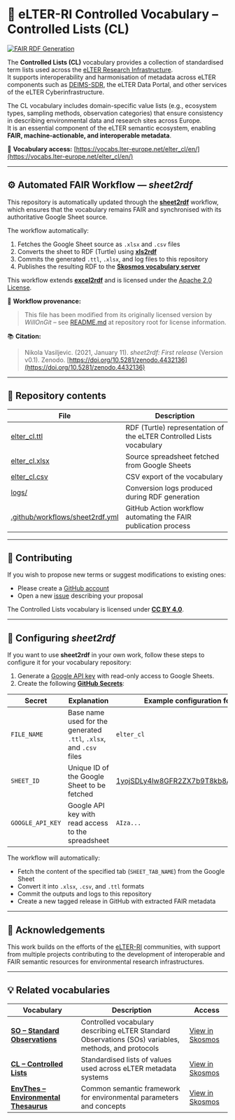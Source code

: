 # 🧩 eLTER-RI Controlled Vocabulary – Controlled Lists (CL)

[![FAIR RDF Generation](https://github.com/LTER-Europe/elter_cl/actions/workflows/sheet2rdf.yml/badge.svg?branch=main)](https://github.com/LTER-Europe/elter_cl/actions/workflows/sheet2rdf.yml)

The **Controlled Lists (CL)** vocabulary provides a collection of standardised term lists used across the [eLTER Research Infrastructure](https://elter-ri.eu/).  
It supports interoperability and harmonisation of metadata across eLTER components such as [DEIMS-SDR](https://deims.org), the eLTER Data Portal, and other services of the eLTER Cyberinfrastructure.  

The CL vocabulary includes domain-specific value lists (e.g., ecosystem types, sampling methods, observation categories) that ensure consistency in describing environmental data and research sites across Europe.  
It is an essential component of the eLTER semantic ecosystem, enabling **FAIR, machine-actionable, and interoperable metadata**.

📘 **Vocabulary access:** [https://vocabs.lter-europe.net/elter_cl/en/](https://vocabs.lter-europe.net/elter_cl/en/)

---

## ⚙️ Automated FAIR Workflow — *sheet2rdf*

This repository is automatically updated through the [**sheet2rdf**](https://github.com/nikokaoja/sheet2rdf) workflow, which ensures that the vocabulary remains FAIR and synchronised with its authoritative Google Sheet source.

The workflow automatically:

1. Fetches the Google Sheet source as `.xlsx` and `.csv` files  
2. Converts the sheet to RDF (Turtle) using [**xls2rdf**](https://github.com/sparna-git/xls2rdf)  
3. Commits the generated `.ttl`, `.xlsx`, and log files to this repository  
4. Publishes the resulting RDF to the [**Skosmos vocabulary server**](https://vocabs.lter-europe.net)

This workflow extends [**excel2rdf**](https://github.com/fair-data-collective/excel2rdf-template) and is licensed under the [Apache 2.0 License](https://github.com/nikokaoja/sheet2rdf/blob/main/License.md).

🧾 **Workflow provenance:**  
> This file has been modified from its originally licensed version by *WillOnGit* – see [README.md](https://github.com/LTER-Europe/CL) at repository root for license information.

📚 **Citation:**  
> Nikola Vasiljevic. (2021, January 11). *sheet2rdf: First release* (Version v0.1). Zenodo. [https://doi.org/10.5281/zenodo.4432136](https://doi.org/10.5281/zenodo.4432136)

---

## 🧠 Repository contents

| File | Description |
|------|--------------|
| [elter_cl.ttl](https://github.com/LTER-Europe/eLTER_CL/blob/main/elter_cl.ttl) | RDF (Turtle) representation of the eLTER Controlled Lists vocabulary |
| [elter_cl.xlsx](https://github.com/LTER-Europe/eLTER_CL/blob/main/elter_cl.xlsx) | Source spreadsheet fetched from Google Sheets |
| [elter_cl.csv](https://github.com/LTER-Europe/eLTER_CL/blob/main/elter_cl.csv) | CSV export of the vocabulary |
| [logs/](https://github.com/LTER-Europe/eLTER_CL/tree/main/logs) | Conversion logs produced during RDF generation |
| [.github/workflows/sheet2rdf.yml](https://github.com/LTER-Europe/eLTER_CL/blob/main/.github/workflows/sheet2rdf.yml) | GitHub Action workflow automating the FAIR publication process |

---

## 💬 Contributing

If you wish to propose new terms or suggest modifications to existing ones:

- Please create a [GitHub account](https://github.com/signup)
- Open a new [issue](https://github.com/LTER-Europe/CL/issues) describing your proposal

The Controlled Lists vocabulary is licensed under [**CC BY 4.0**](https://creativecommons.org/licenses/by/4.0/).

---

## 🧩 Configuring *sheet2rdf*

If you want to use **sheet2rdf** in your own work, follow these steps to configure it for your vocabulary repository:

1. Generate a [Google API key](https://developers.google.com/sheets/api/guides/authorizing#APIKey) with read-only access to Google Sheets.
2. Create the following [**GitHub Secrets**](https://docs.github.com/en/actions/security-guides/encrypted-secrets):

| Secret | Explanation | Example configuration for *eLTER_CL* |
|--------|--------------|--------------------------------------|
| `FILE_NAME` | Base name used for the generated `.ttl`, `.xlsx`, and `.csv` files | `elter_cl` |
| `SHEET_ID` | Unique ID of the Google Sheet to be fetched | [1yojSDLy4Iw8GFR2ZX7b9T8kb8As6XUij5jU8KKvEicg](https://docs.google.com/spreadsheets/d/1yojSDLy4Iw8GFR2ZX7b9T8kb8As6XUij5jU8KKvEicg/edit?gid=678823855#gid=678823855) |
| `GOOGLE_API_KEY` | Google API key with read access to the spreadsheet | `AIza...` |

The workflow will automatically:
- Fetch the content of the specified tab (`SHEET_TAB_NAME`) from the Google Sheet  
- Convert it into `.xlsx`, `.csv`, and `.ttl` formats  
- Commit the outputs and logs to this repository  
- Create a new tagged release in GitHub with extracted FAIR metadata

---

## 🧭 Acknowledgements

This work builds on the efforts of the [eLTER-RI](https://elter-ri.eu/) communities, with support from multiple projects contributing to the development of interoperable and FAIR semantic resources for environmental research infrastructures.

---

## 💡 Related vocabularies

| Vocabulary | Description | Access |
|-------------|--------------|--------|
| **[SO – Standard Observations](https://github.com/LTER-Europe/SO)** | Controlled vocabulary describing eLTER Standard Observations (SOs) variables, methods, and protocols | [View in Skosmos](https://vocabs.lter-europe.net/so/en/) |
| **[CL – Controlled Lists](https://github.com/LTER-Europe/eLTER_CL)** | Standardised lists of values used across eLTER metadata systems | [View in Skosmos](https://vocabs.lter-europe.net/elter_cl/en/) |
| **[EnvThes – Environmental Thesaurus](https://github.com/LTER-Europe/EnvThes)** | Common semantic framework for environmental parameters and concepts | [View in Skosmos](https://vocabs.elter-ri.eu/EnvThes/en/) |

